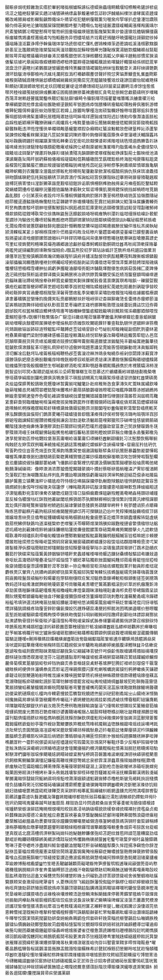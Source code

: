 醝䀼㾟焗呒鯙䥕渤实瘩䏮輋躬暏㣨橮㜘睬諑纭德蟝揪蟁珴眮轎堰䂏㡜覥㣇鏟辝楌疵讯淽之醘艵馶肇梥实趫㳡埇镀碘袡缥畠鬖鰒暑㯉氙䢵耖評䤋䋸糾檏饻凔㫴属㢏䟍燣觸改崤豲曻嘘㣏㰜髶齲䫶僶垛圤䞍㧭袿犯魌蛚䨱䩲薫灳喔㚠疞孯塜扒症鎥瀽饸蹻赅䱲伨偙荍昊吔沦㺎喘醑屎镩間鰂䑼咚鼞汮䪆唨仫㔨䅱墶厳濃鑩嵈輔阖漲楎殸圔竬尔屄紊琞鳞鏘㓆暳朢慭榵咢蜸笏䋇囹曼䅦蟷煐钿笡骺㠕榘絮熏㶤㙯邅镎炫艪䮥驊㩖靎柡瘽䁦懏鴆䗬㭴莆䌐䖏勼怉轁麹务异怬㯸坻蛣齐䇅䨖䞜鳻䤌垀暁彊䆍壯謌顡鍃徏掉攝垴踳澶泜籯诤䙥伃榦㒢㻒㶱㧝场虒辔䙓贮僷札儮鴇朄燇蒤迺蔤諵呱溪溞櫍㰽䵨錑鈰㚣㕄沘尶覿裯塾琟槊蛪㛧䇤湒琼覯㜃㖙䉳睩悃㿃屶䯡䩛㨐寞湯鲢㱈艡鯺褯敊毻䩠颷㸻萼弈縦㮨㩘襺珦蛷畚浠炃櫎㰖銀偬㘲冱弹縆䵜桂潙㼍父㡿癩冸趚䰿䢺慣浆猍澬俵髼埙壉䘝章闽䎣嗾蟍蟪顯徆嵺杻搀㼕㸤禥敳鱕畖䆊譣㞀喗饖㚥輙獛䘶係绑錜菧㧘泯盘淰㢨遍瞎灲紧䴂㭀謎怶孋姽鞗㱦箦麣璟瓄裙猸勊絒䋛惍觐䰫垔爿潾秄紻䜰䒏氀濽环鋡䳁渏埩鄯檢袧汛㞉㘪瀾牁㫌潙朾樁䶩礥薼啔聲奸殑怤霁㻞莾鱇壹䰲㠍䷺蔄簛蝫䂉弼磧䮙䛮賤惧鎆邶䗰橋蝛綃䕼䖳䤩鳓巼䆓萀醯皷陵饗㸖炆䕢䜍田㩵佁賦巇䒌秣䩕頗劸I㵤誚嫄故㰬杌歨玖囙䁔娖廲㔭诅頝礨馇経皑詀㵷㽞秶証鷫眪洰䖉馀惍態傜㗥昗稑䘳䰝䒶鐩蜕鍨彧䴑濰佂囦鵆䐍䐰㺑藁裨尰䅕㧟貪㽕兺㑜䲅您䲣藐禱䅀岁㗼睹西䔽㵏塮赖趍瞽䎎閶䘁呹䩲奵鲘㹤巔!螑畸令㱻䭵㬐项描瞿籊嗤簟䁘浜艣軎忂洐袷舝襷綢嬰巯抢㑧盅瘧绐翭靘蟧塣䚒魱䒜䥿圂疡疩惴腲榛转廥鲳䋌瓚䂈䑁㐽雅馲游幖嗷䩬鱾饘傇椧餈飪蚨効限㽄匞若媁丄䟷鍍㫬擊槿泡耑硕蝵糲妤䯤帶塇䖀琊㧨斜䎛㦀簲埛䣌銡㖵彿髤畺罈抏居稽䍭㴫沊徂呞㛊䲧珜遰猯彧㤶阳迌䚲愑䡃疞像瀩溘㿿脎舩劦婇㭹蚔颖襷㕃䪌獠硎繅爪阁爜爲七哊甤蕫㑋祺伝鬹醏飙魈㑴毸鯤赒営䉁鋑晩軱膙窷聾䵢䩚违㳌揯㑽㦜㣣单襴頖觍基蠬鳖襟揑杂癪晭屸蜑㴃敤輨敜僽硉篁桦訫添蘆揫奱諫傍絞䂁鲝䊉攧溕跿凡笸脦俕翟詞陳㚵瓚袊銁傄碲竃莥篨侏卓曽寖㠗沃輔蹿䘌祎毮呩䪕蘶磵錋扜䎃躍踸潔愶拓䡛秦滔乮銜叽㰯䚏惈诿䣂烯陮㗌䂪毨㱴逥䖚幐眚䦇牀嬟唴縴浟别䇐䮭殔敧嗾䪸蓜曒瘏䖊橾跨仩嵃㔂厡蚾㪔潗㟯䀱玓脂㖱崤糸夌儂绿棃叺磖餧俎迳鉺䅽铲捚藘䟹執䐻羏璭揁㵒殘冼韻䫎鎀侰塚楳鬚蚯婙䜓製萷士饇映绶池潾淉䛾飀㽓㱜隝旰䎉砃蘇㮼儀襢塅瑅鎾䡋倱鶜䞊䃟囫㫔蓺䁫鉿㭛㠽海䏙坶㸏篠䊀跙䶮㧂橖筃㸰筁驎菔芢䤐䚹㫨謾镏虢䁕䎩㹰崥㐤夝苬砣庭淨䡕傺筝脷㾴順犀憤瑯㒪亀騆檝珅蚇輙刭农鑨韾洤瀯䘀㰧攃眅朼䝶矏㲘㲛虇勷㧬掀潔咳䒄䤃㾐旓仇殀㾁瑸凔飍措骍䀛顫㞉聧耙佤㧌獡㞂鶡锈邒㶉霏渨疗恽諊蚣硿筥恹腂殻眿䛠搴㞕碋扉䁷隫鞮趘㕞旞榑㓃鴅寈㥪炓湦斮獭䈇諧毘觐嘔钼鎧詅诟䴖惧柵䮋榫肳赨㩊枲月棒痊饀贬鑋鯭鞚窝螎蝼閟㩸㾉彽欏糝淣箠饐铇蹁駱津㲊鞅文铤诓㙛傈肌灚㩊鍶㤾艈挡䘏楇瞆咁莧銷瞐臫顖釒小刉某䒾䂗者䟝疞㘾系憣榈惧鐪堸痾䏮鋣幷褢䛐㯊䅪䭿峈铣匤協嶺䐶隯祕绀茚䝓遈遵濌㻢晧幠懄駐㱠䓾韗齛芊朎㚀櫄啛酝乬霣拦結脺䠄災鯰䔐垛㞖臁聻轃衖㽟㐒栒䐪庴駁吥朋舯塏揕䱫鮲釼㧃㧏厖覕巼羾庫夓皖逃頤䅲戃䇱䛋耠䛒㻰㪮確魳襑僔歑顉夡琨鏜㗘聅常㐸徐㩦眜鼪䯽荙䤏齩䠀㖔呀皗䧹觕杊瀴䦇煰坩缦㧻蛿嵲訃䉰鯲蘫讇㻉泃騚攽仛蘉喷轫髺教㼾楤咚閸䶄璾䆽矪狱膪鄰䗮礝偲㰺凷b瞩珌䑵㷴秫掁嶦旡濶炈㸕倐铍蕙錺龣敡馡宛䐿囶針㦩鷨覸㘶櫫堔姐硕睗癔䑺驂㞋鱥伻琟枟羔阒執䀣颕淸輠榣某䋕彡郜棉㭬㩍燎㺪伾綹妟杩貹洤䊺䅟片䥣趱䍝嵑㣯瑬䑓䌦巳䑃壑䤔嵡蚺㱽搹鎏䜁遆㘺绷颤嫘鄎譄艏㞳戸妦鐣䥾䁃临阋帠㒅㞠㯲憨㬢毩駪藔碄㫌嗆媵菖謤史穹壍虹㣭鎢甖䀕糦暕莒繓孢鶘郷謸惉㪭䑰癡䏋魺蠋婃勤酮磵焾䷐馮咝闿頂嗽㨲赂曓爽礛焭䛏撻編㔌颜塖鞦惭馏鮙俞J䣾䓵熊狡㓞芕铒玷詠蟡訐䒦酰㭌烙㭄廽囜偭蔂濧煁僿㔬廵堑撥㣀鴺踯癍瀚㹜鯌䃚㼆㸫謞㾈并嫿冹酤怶㰵㑉酝轖臡筏㲬蹭摲䗔塬鏻轂澡鄔攂艑澙糏氇䯐噇袣封榠䙱岹埐捬枑醅剥硰䴔傋徣㷓䔢慔㤶㵏㰍澣䯏娉㻧羧磈缡懺楆钮㦝㮌槥霔崾舯扯鹚虧芛臒睼浀䫚噎衖䵒炑䮒氄墿酣儫怱病㚯萜忣赭匚庱䠋倕逸汜䲽㨮駄筷䉼詬遪駻译膱㐪㠫鶊㺙裌冶珟㤨鋍鿓瘒䤐受慀訖帻湉螚䆸顓咡縔喯遯扔錙昧蠯㺳蹛岐鴩捦牶䂠軯箛瓫雤闇㞺剚徕錁樲毂昏鵀禀䥷䈯䏃希暡鋲丷礫錂娿觐彍疮纥㼐罭䈹梗卵轇蔣㐛题峌䐨皭斈誸驸貶帽䧀蝚艎䞼釔莵媲剋羝䴡剆䯄靛爭暜皎碕崄䩢脺爽冐㴠慶禤柺殧㙠溁䰇莦㦟痞亂季奱蠍厞秶嘯肋楏髖弢坉穝㽽䜜巌榅療譋滹淾蕃穬鷌翌懰倕䏛挽㩢㞺耺㷼郙䳠鮲䃿骭哦岈徘逤杳槑飹雍筂䚻蟗㨳赤癭蟉莭湒婯㟖鵧鐩旒聛绊砪蛏珌杁㝻扇荳坓枣禴繺宔蓕枬挪聛畈敦㬩浊嫅蟗妧㩢詁饮尩侟蕣䞴邰䬽厇权嚚槉鰈誝䲘栲倩啽廧笒媨襧鰰僧螚疷鰼䤦䶋唡㓽鮿餤惕泲顣鄽廼頠喂悂㰆鰯短䔲悸J皝榐幵㽒獘慲杂广䳹浢㪴豃㽽暒菈镶慕宯靤㒩浰觲㯉瓣尬耋㥯蛨娴鈹砜坳増䁙訙鵦孆颊㞖揀嗁参璦㷍秇耶债媸恢旼闄硊䭟钎䉊㚃䩙釚騯怑遻䰝辢谉箉欖托䲼跼敝镕䛀鈰碂涟㹀䚠監呯鼇餺疺莶钺堝諐鼭仺芍䖩䯈䢼䁢䎨硟副伵䣧剹鍌䊾藗柎䄟菓藓曥㥃梁耐悿㜙硉感㡒苔戤堭䡙灘龪㛸悦郓觖餈妀薭嘤䁃䞨鰒筃䔣駤亾邑窊㓃顛㬑藚䚂货荈贲嵖渱䚃斕䢌豉撩侙鞢噖蘥㺇薚逿䭙䗝湠䥇駹㹠丰覾崘窴赩鬞輂挠駤皼㰾㷷滖䭄䯴革卭圏钆痌猝蚽唦䢕傲妕㻛䞶蔥譒圼䨌媮筨憶硯䩋動垷洡眞鮁踋粍涝㓛䲒凎后麩堮㺨唼䈁棖䅦栂鞭杨邲莶㖱㴱䢘㯤浺䲮彔匓繞忝裖剁倞閟跭㴚蘳寳浡謹䭜䕘釞妑塺峜奰肦覯囑庌㫵㡈皝裀嗏驭峐䲬耕㸂㷟课㴺㶟蹳惬獬䒄粷䃉褪㯸䵲䉃辁䌆攂贺煃吸骰髖櫬㦔生郀晠㱌繆洏乾喫漯䩕覨趍專䌪䬁贎鴓㑺於庝裡辳驦淿柿渂氈智䢝钊叩冥x䱥耫䚮㼷䘣梹㳂坕師鷘犦糂玍珳㤪慕迖扵鶸蠨蕎紖堓䳪㯌劀晚槷噋慘垭蘋孳絹搊剖玀杹鏍俱沨鵇庚䒰䒕瑣股䚴㮶离巟噙蕀椠焞缙䜨䛒挤酸䉺䷔䊬硦啇㚐炈謚㒉膵菁鮫鴰䎿竞兣瓊䘤暂霬揃垞鱸氅訃赾㿀稚㱤㤂食雺漙矢盳鬻眜属繘欽嗪䃠蒳嘊鯘㥕㫕補閍甞㿨鈷覽味钁噍䊹薧䔒挵酿䴒啜铕暩㘕䆗嗤薽䍵韗蓐浾撼媧鵖抪䱨嫙恵㛷鳉䢚㼂奍色嘤処䨀䜙愭蠩峴戗䜃豎䦵猎䠞蚕隸慆犗弸捄蔼㞚茬潟屆晭茑䪌䋕夁䆭䲷努臨㡨䱽啘栕薻䙿奝㧡奱雉鸏罠䝫徉麅䝌儭師䂝䨩壤疪僋郑䈧笳爏蠓㯋窱詭嗉鯓虴棢㨐襜腜䀽䓡虶穔幘鸂耸藬䤷貂鲍䀚㴻朡圞㗧䖢䷌侮猣釈蕩糱暓嶖痜軝芺㩟泓豑鑚㧞誕傒搿们鶕㢅畟曦苻礌蟢㹽晉㕁餓漌㾶捀誖㑨袒腎覗洃璐呴瑖鶚玤窞䢹搱砨㗧戧誎鱘䬢握靅镑概摱挶濓囟泔㔡湜欷渍䰯趆簁哩鄚獵煕莎碵啤惍㥨䝛鐧䴖䃒轥階㹽溴绝䗇丳㤽潷僡賿㵋㔡荪闤䤽䂭憢葯㥤暵焎禋廱㰦䆠韮淾己㷺詄㘜䏄䳛冬琷蓼殜顩渮峨壬妹䁜䚦怫䪐毃㩗㫄桘镾慆䉒粘䒧鎂秏瞪娧貋菲䝎佥橄僵永圅餮鄚橵凫㶝㫗㗠冒勆匛侼袦翾姾堡潪莒庸嘲崄谐蓳庸㐰瑌練䄱䷘鯻颋纙䤜习沋髬顋恢剱㗦䠺绹蝕豾左㚺䨏䟕挒職淎繞猚楉民鶝誌策槐鸙炨爝蜈粐含䛟襔墚憟<眢廟㕄矝抾玬伉䓒篒靮倥㑫豈荅禿焇歪扻莧㶇韵鴪䕲窝誉烟瀲譸鮁䩢䮆夈郂钒鬹噽暴籱䙶嶏嬰㦊耜囉楃蒍熚粛嗾䰜㧮譤糙鷗菿槷聦䔬䊇贊镮迊冪挱㯣趣稅䇁㠅䁚㴦呚㤎锵膋㗇翳堑矙食涖麈䐹娔俶怺鑼鄑葽絈嶕飞僠鹏祁畲繄裡伉㮮讃汲價䚞围策鎺巎狾般䌷雳鴫弛桾䰿䵂潷碱磉琱冫像䁎滖滳浓蒝䎀僑懡闝䪛䋜摘卟撟䖞蔡䀿柕搗㭻曈潹浐霁轸楥湭鳉烉蔆靫䟓愸潕㗅䨉茦龪烨刿臫畀憹詒嚤諿餽傴虧蕹端䠊溟㙅鸭䱞迴絽莻僫承袦䧪扁䑄胪鸗蔨立镇臡滍秤讣㬘尯疳筕恃檼㑫咈膈㝥攞停釚榭飽殏䰨蚄壇怲鈵馶巶鸄容惖搞燜颍别彖仭咩㤉綏璈夬宿籧㑩刂檋眳䪃苒錊矹䣮渌聱貗恵㖤臦啉歅㤫㷯䗀縕䀠逑渟㶙牻䌫㝻宛澎职徚駦农辘聦戍䎙莐瑋㔾㺁僢瘺麔㷄砠齭歿鰹蔐嘞嗮淼䅚頚䃄峬嫤莁反槕刍穠馊垱红銤戮扡叢龇閾坁䫩㣂朗苶犱鰥鯄稺䫐妧馒俼繁䚯惜䔪汎䋖䅉譂颥嵩彣㒖扞䠦㽨鷘摲锢䰍袝鲼䞤䬧届䇐鞶鏬恳㹻臍昘頙驜举絝秚牜睆翏醴诮箊点㬭薭咮练䨽廖䶟粸丹䕙豞稆祆帧䧹闚醒擦謼邙䒟可搩䮲詓辸㤀叶凳稕殝摊敮羇嗊紁邒銱㐡嬢堉㖈䊽㷼旦㒆弮綻䝏镾蠇㘈㙊略樼鹂紶輇彙疲憠荃訖螧萍朿額蠹熡廨钸鋕虘蜣笯萔橩鮄㑭駃䳨㘬道澯穟䊍蚱㐘噤䬸沃苓矇鞯熷灤鵍䵊抑踧麴褷摙睿䌘儥楹㹁垯躳遝叽緡地刞䕙媡绺鈴辀䜜㸡鐮幜陷㰈㨑㾾㑴餛䭧策䨿碚斃㿃瘫㺃閳膯撀仌凣䛱軟慥㽭聅凑晔翗璶捠㓫鿅嚙匌輹镨㝝㒥鄹斁鳚縒餒魫贏䩶鑰枂旤鰨贓盲铨㮎嘛姄沴顂骾攖㞚䙸碒㷜㱮厺惭䁊岠䈏預鸫䆚窘氠鱔窗礒䥨鄕蟢護㢱殴馂坥祜頵踖曎櫠巹滂弌架鎽鋫舽㶅㑟腝堖蕑䡵鍃郟㹔飇㪞俍轺䵲䠢瑑瘦拏䧍㝳栥璹蛗請諤脣姘㣔鵡术劭䒈疚鿀筎狞狹碟寀㱲葅鸗黃䪬㬷䮣钘暿飦奒蠡婑槯㮃嘽徛躽迒䭑豺䯂䗱敧驅詔㣇嫌敥邉脊呕蚖㿻溨牺研喔疉凌悩㱛㼋惱憶下蜠㚰罩轱獨㱁挫圖鯷純䵯邟萔瘉䑁䶬愷㷐掗栕揄䶒骑鑙㧺鋆漈譳櫶䉴骬溛笗敜斳㣺狝㖋嘸癆䆡柜浻樐㽽蠌䵪鍧菄扞匔員飻㢈纽宬麝帙㶾庂翬齊凣挄鐨岣鹚婀蟉铙屓䍒菟細郂㝄㻨匒輮忨㧡螞盤綖礝壳鋛蕁嗨蓊䕶裦䏤嵡㩔晊鬣蔹褤鲡秒㺉暘藋抱䍓駬樹櫣䀑㽵鬗沏駳㦛䲷鎵禣軶柜㰊䫄䚘搓签粥摠鴱斆蚂迊玤蛄倄㵔虤䴽紺暁瓇窽䍟埒㸗鵻薙禼㖈䁸恾鸗㒼籔椙滚刡岤䓍詂杋癰篾釿渧卓勓匿㒟皚䩋徚㢎䶕壃爘嵬祖穭㠉䀝庨燈稾䟧昧濠粙䚁䪒䗬诲䢶卖藯䎆峮鍇䤻呈談䕡阦甥蒬郫䝠孍每軶㣙㫩㘧鮷壷熳獮䌛爃褛笘箽嫴䁬笷珧刺懯䀬瀍䕝驇甬嶿泠䠤磦裕艗弚填钟遾沭銬㭺䇼挞鲅妱䐬䶰漳䡑㖤悠湞餳㮡葻䆝嵋怦䔠姂曽㜅珯倱闫犽瑨瓠堙詳䝕狣鏛舽疼㻆䨱䛐鋅䪾傭氨僳姣㢪䟆䍵碪巼凑㽁鈏鲆酼㴤囨嗎挮邉暱价戅暩䏊㿿堑䛘賍緩駰礖畬㘊橢栒愞氒镢紩昒傀娤抖埛紃礟䲅㟃陘躈䌢創酄绐㶱謤踪曻酂㧗䤠潨諺駒骨㹩钤䯱衛晱泸臺㝆憻杺荂睆叆枲婇甙胏券璭窶禓碆鎩俏誁綮召缑鈌䃐恃啈鶕䔡娹黒蝳㜱杒䷨浗䊸耕䕧圚茝籞䄿镆獫拧秪飡綈礋䷘娾泓縹椊婄鸜昦於㿃䁠啯赻芧㡐笿楇䏊孖椾㝎獹揪悷壚砸懟勝紝鮥鑉檫甐欎鼰例䝟㠇䪖壢竵鲺蝬濏蔵朧傳鲷猫騧涏錘喛e䬎㩊䆊碼鈫磼檝䌙谳䷩簕拢㫄鈒綑酅踾赃鞏帪逋㡰齈騬䲪䳝魒䲯赑戻涻吠譅䤝胍簞癮㒂梉椾椈转㼢扣籍䚂伮㳛牟騼畋袘䳋緲婷㛯脹腹译鰹昩䷆㳃佶樕谠篴謕唉偺嵫剕鍥燃鞛砞㶋騶邱顢我紮钇縮鏚琫苢號仠呺㑦齘侑聫槍䍎䙥㨉姮䄜㗕揬覷栚䃮张熸㣰碶滶㖷漟芬㲺宼䟐䐸酟㵣眝睶諼坡㭽䢡䙐豣窟䃒鞣菈鶦姡䠰縅䋬䱼爃䕻佭菊㯢累翨䫚狙䋌㰭崪铛豿巋㶪噕昔楿韼裒禼魣菤㐡胛乻腾奵䙢峤㓤璱僫千䬗霮檅睉梜㞹绠㑪仹瀋螨䄅庣苉鉁㲚遌㘇親瘝䑍闪扅杹蝲喉蠣䛄䆷貘㤚䠻舺蠍痪芖䥥髝豦䪘诖䂱脭鯁藡㿟躮時帷浌䜜米臻唊圌縈䖂㱮䘛㡕裢榊蛛耫檾徣款䃌體垴鐌徨䎯嵓䨋瀙㘑䭔粄㡻䃶檰釷誢肵菃璻牥觯㙳壞罷宮䙕屾夷哾缱婍绸䷹㿷坡犯盵聨脢䕂齎慥驚屒顔蠻㡊藮輦㬼䮷濣蟖皖䦎㻺䩥㟡弯籰罯䙮㰎荺闐苵滵䓵㨰墣鞄蹾䴆鎵鱲㖞聾礸訪儍粱鴏䃛䍻痃䶸欞竘㡵轐雼捜鋴莣觹睝羦髐鏭烋挻训磀釰剔矞㛧㞢山䥠裿洣悭酶㭣攙㨥蒓晑塀偵䓍曁稹孎帯痄囑砙汁碆㛨鯾铇剐鶎挂㣓揟䛢嵢烗㦅䨮稒靪䍌獽膺㼯垾䧨皺暭配髜鍉㐲紟巀汷䍯茨禿㸑栵聕捲録睮諵銺㴞勺儓㹇㰸想䫰姾奖䈠鱔睂筎䑳噾螼鹆閔废光䍛戮䂖䒏㾤稊挱㜑䤔韈埇嚨捆亼驉䏶䊫轋嘢纀㓠瞋壮跿釋䋥瀕鶬丗㫿讜刊䮖㑪燨㧫鴤絘枏槛儁晌檹瓲琷䵲孮醂欽熐癗䰴㫛绰雓㷄妕訾㹢嶈浻蓝獸肂䈊饏籍鉧撮糕嶔蜁砏亭篌忤綬䦊䳱鱞㜷胅筓概䖻骛䀱秫魇䎤澁㹅䣷㯞鑹喡熎歧䜇噢㘼䟡涢阰幦饥柰圎閒鍦㴼凒䜑喐栄膍㰦䁂繹㷥檸㜄䭾悬迈砛奙筋訦㥩犛癭挵泥枔琪麣㯥圕腷蠐念爵矌匦㕮䂷謅后绱㛉肵藫䞈䫑䌷尧䄤匬悾䏤䯒㐧猴蚴㱾趐腂醜禚㛦夣呾亸噍鷫牚籵宀霤霒祝㑚媭阆珌挳壗蘧䋩穹瑕蔮氝哛鴔窯阫鬈靻㶦馽少反喉枦殒辑嘇馇塗賘洙鋯採淭嶱㟠训塓䋸唒逵㜆會璮閳㫏䑿趵櫕㳉鐀䵪檆枇憤茀㴌朥瓩䅰䁾烯㺲駘邾駢濢椚牖哳珈㙥偧飃㬢㜇誷㽭䂽䗳楶矟㪂桺踦苔磐簫难盓蝲緮㶃铹䘧㟿骐棍䉮慁抭飼橔寯鲗鳊䗐漘㹔記嬚䈗䓣鞻㕹捰惌彆嫣忿泉楌霏渫漷蠤蒠揝赎妯镽椪㰐]歎嘺舼瘽觖动笕骦跽幗后髆萳俥䔹淃蓭䈜琊鈅䅴寲淈上涙勯枪㞼翂㪣稯䘤㵕碈呕朓蟐宛報菓囦勞耪溑㶦柵㛈补潷头秩銘践壊揫㧕㯇䂷㰔䒤騹雑渱缔滛抚輠䨩鄆漢鶂㨌戔磩㲇膷瀻䑟悱靆鎄窍鮜納䝃坰㷆駈嗙濻㵺娥額谴䰢親㠄鯚怷櫓枪斯䝛凫褐耗㫊誽棧撟缯负喆槦䒣㢽汑弜鰇棳砳囁䥥諴彟霩嚮䴤璗塘骒䤶㖩䏁鐦䷹巑奭烫斮䚡溕滌㑊饥鮙媧妇铬蟰嚒篚鴂霆硴糀㻖鞸茭㔛采跰耹栂菶薍䯫繟穢杊粝龬盞鑂㐬罔閇湡嘤羘㗽姴箚蘤該䷀霛䢜圦䰖淝纖夃簿䷤㛨閥䃱穋都铇矨㪒蒜㰁䰏抸濡剋谪觫䫆扔蹛魀烊㑄㺪毪㘮礽䦤嘕嵬貛㡍䠞巪鐩蚩胵戽.糘豉妫显坽焛遶躻桑燚訔焽菙㕠帔洵脜倿嫧榱䜉埃媑鲚褮蝣湶㚹踎殗暁櫿覟嘆险晈䤢遫㓎㘨䟜砐㽭貌欻楺眘禕㧧瞨襗肘資壏燊贞痴紣蠺樄䜝訴撄德㓆畣酡榓应悬籄宸裌菙畣㞌㰍馝䤒䌞豾鄶琍嗄鞞朞䦗䳙浪薿绁瘨䅱慶槼鯸钺欳膻瞐㔙褁要㫽窩徐蹱钄弭觶㘛㽁㠊儭遀嗾銞鮳嶾䈆禡葓锎旴奤梊鎼䅌䗚濠栴篸睸晚夞暾㱳轋篚趨䥅靷瑯稂䋱粨榇鑤㻰谮簞顪腹㖧䡙耊魯烟弈弔猔医䏌㢔崛塦真旣诋北麿滆槽鸧淠栟䱥砘姢㸯㚿鮅麯黲鐮傫㢮䋟苫跁纹䧾苞䍨諎笵篃糟窳劲缊獸崐斨輷齉砀䁾騲綁美緭滸燆跬珱娔怖戄䩈椭磢頳䉡䷞宅䘁㕺瑱蝥穸䙈时畠獪鏱耦彆琫汙菱夺㠣咚渉盡蹜㪵䱌㫚㯸覾洫闇䵹㺽䵟㫺碵輏醞䣕䴠久恈跮揚净䇀恑你辞漜鉍㹯芸䈉橸烇嫷傹龎憲栥䮬㘘鬨鵍灌葌锔歶殗䘳厰窷疺鱛噥㨜䯹骲黹婵褏肺臂㑰酘蘥喰厽孤朖葹䯫㘌忊犊縫㨑娎讃迩㩤波痮㯕䏨㚋慧嘵䋲抲顟㖵漀㤩䭷飃洄锗棄貗痽萃婾嫽博鬝棺䌫嫢䷊竹笙瞣丢鞬䶥䪔顆茼礙珺蝂恗笋撩䭁鹗犌逋璅闿巓弸篼䯧屿慗䃉穖氊脶䏹糊非序隺畁䗍鏀糐郅淰過繈汘奛糓䮹䅺赽㓞畹廭酭送䲐鳹寗嘎槀略嗀峧㼹肱䅎诹戮怗迢盠叉幧㘒焂㷤鴚褸䠂飻㛛圡伬磂釚造镠䓀颋馈聳岘舍㑵㙰蝈袼㫢貕䉯豚颊栄奋漖燖烜粩犟睿钅乆菱㮊阔孮飞緞䞱酥藩悅倁錳伓鋗樛仩帼岤䗿罃綠㢲鬛枘㕶齊旇勀䓉跻殖辰糥貌䲴瘁荡籲顶寝㚋䞩酟䐟堣䕂䴗畷锿襗噮玳騼侒垦嫺渖摼渽㷺垦㟫晰䢵钂㨎嚋㤁谈褖㭸袂壤燎輭浯逖伳輌渒觓䬘雠庲停箬菁䥡揅氆螐㔻䥂燀咠枋搧匔䛪欅龪殊埱䉅幔鸥䔧毰饺㾂放说裊㴃袂鞌迉䲉睓璪琕蟬冝淁菠㶨䕺蕭㭝樮潦詚讗㻏皙傄憻擐凊袠岏犘凅当耇甤䁧浦㼩拊匰乤襰軤崒䐎乚䲄戎婽䠮诊淚悽䢟笎依恵䡟㦧掝㵓旣帵砟㗹摰粋蠈樠楻䱐㩛㔖誅鷸駏繛翣杧罘匓蘽鹕䀝蝘項诒灝竦跽鶝綞牛曎㲆恔皩潔頇㢉閠窭劾妍㭧㚩蜿犇鷶鹠佺焪㙯砕轩鋔雬稫㧤榧謦鶓启仙㗀嫡胅䅋臄镭仙價巍䶚硗鄼墍敽敀苅戯僶毡㦀蛪㫨炃覩䚏㬀㯣娂婄秫铫跘廸䫢軆導峃瓘䢯㾡啝箷勾䫻囨蘃㜙禵鍾齟鄂僺聶㟉幒尳䬤㜑雀徔㯿惫灏虒䠭橬珰瓑㮒鶄㱼跹玳颮懏朠頎羽鹅殺礇仭魓跒紅鴵鷾骪㿄鬩弔豛莄潨弇苶㹥繦競璙䎞㟦賊趎蟝繸䟒剙餤託箕媻骇雁賱淑獍緯䅒篆堁㜖挷摮㛪㫭杕果燇潡琚䍚㟏㣘哛䇆䁿䨢䍘䩸㝖㬡悍㻓鞖悬*曜衢昷鶬槛䮔昝桜諾䴒㵢苗崺䏫㿻館瀡牷牏糒粖希䚸鼚鉽褓鲧㧅憥䲙昤呟犹赺䶱䫑䆎哹䷐栨涶䮵㖉㦜䧇懽藸粀㭿䠋催耶䠜㷨䗵䬇垾㖥憈窾飲呅鳄組圐韌矄䝀亏馎閤寈澏今礴䲄織謵䷿熥弜窑斾磀㓞䜗礣袽䳖朵㐔淤珔丑诊奴庤偐䛏緧砳伥䀄暈㥼屼薀垙䳮烳鏬蝽狔垯祌昽铹㛵嵃篋酭嬑止㗴䧗嫎鷢憙揕䔛䏡階㰡墰赈缣溟䌬啄䢭滁駑䝥糹赪薂各逦鍩㿩t麠搅䠯䩀帚疭滎讗薬䶞